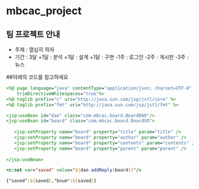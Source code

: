 # mbcac_project


## 팀 프로젝트 안내
* 주제 : 열심히 하자
* 기간 : 3달
  +1달 : 분석
  +1달 : 설계
  +1달 : 구현
   -1주 : 로그인
   -2주 : 게시판
   -3주 : 뉴스

##아래의 코드를 참고하세요
```jsp
<%@ page language="java" contentType="application/json; charset=UTF-8" pageEncoding="UTF-8"
	trimDirectiveWhitespaces="true"%>
<%@ taglib prefix="c" uri="http://java.sun.com/jsp/jstl/core" %>
<%@ taglib prefix="fmt" uri="http://java.sun.com/jsp/jstl/fmt" %>

<jsp:useBean id="dao" class="com.mbcac.board.BoardDAO"/>
<jsp:useBean id="board" class="com.mbcac.board.BoardVO">
   
   <jsp:setProperty name="board" property="title" param="title" />
   <jsp:setProperty name="board" property="author" param="author" />
   <jsp:setProperty name="board" property="contents" param="contents" />
   <jsp:setProperty name="board" property="parent" param="parent" />
   
</jsp:useBean>

<c:set var="saved" value="${dao.addReply(board)}"/>

{"saved":${saved},"bnum":${saved}}
```
<h3 style="background-color
